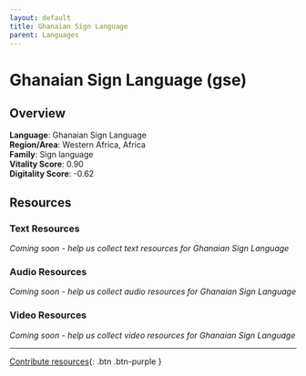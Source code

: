 ```yaml
---
layout: default
title: Ghanaian Sign Language
parent: Languages
---
```


# Ghanaian Sign Language (gse)

## Overview

**Language**: Ghanaian Sign Language  
**Region/Area**: Western Africa, Africa  
**Family**: Sign language  
**Vitality Score**: 0.90  
**Digitality Score**: -0.62  

## Resources

### Text Resources
*Coming soon - help us collect text resources for Ghanaian Sign Language*

### Audio Resources
*Coming soon - help us collect audio resources for Ghanaian Sign Language*

### Video Resources
*Coming soon - help us collect video resources for Ghanaian Sign Language*

---

[Contribute resources](https://fairtrain.github.io/){: .btn .btn-purple }
